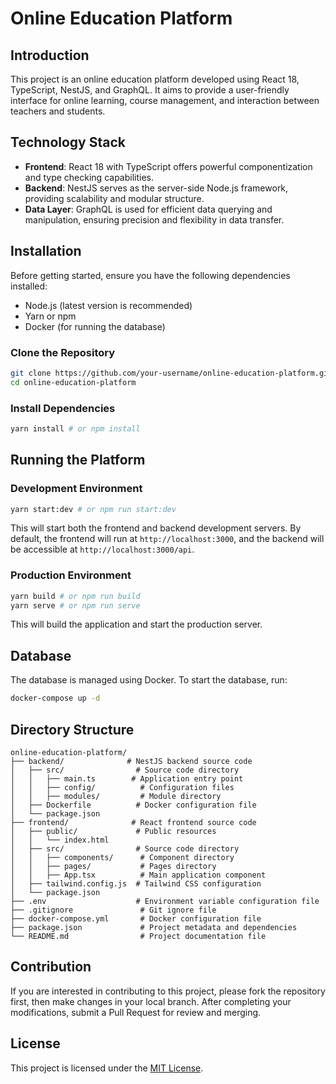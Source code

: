 # Online Education Platform

## Introduction

This project is an online education platform developed using React 18, TypeScript, NestJS, and GraphQL. It aims to provide a user-friendly interface for online learning, course management, and interaction between teachers and students.

## Technology Stack

- **Frontend**: React 18 with TypeScript offers powerful componentization and type checking capabilities.
- **Backend**: NestJS serves as the server-side Node.js framework, providing scalability and modular structure.
- **Data Layer**: GraphQL is used for efficient data querying and manipulation, ensuring precision and flexibility in data transfer.

## Installation

Before getting started, ensure you have the following dependencies installed:

- Node.js (latest version is recommended)
- Yarn or npm
- Docker (for running the database)

### Clone the Repository

```bash
git clone https://github.com/your-username/online-education-platform.git
cd online-education-platform
```

### Install Dependencies

```bash
yarn install # or npm install
```

## Running the Platform

### Development Environment

```bash
yarn start:dev # or npm run start:dev
```

This will start both the frontend and backend development servers. By default, the frontend will run at `http://localhost:3000`, and the backend will be accessible at `http://localhost:3000/api`.

### Production Environment

```bash
yarn build # or npm run build
yarn serve # or npm run serve
```

This will build the application and start the production server.

## Database

The database is managed using Docker. To start the database, run:

```bash
docker-compose up -d
```

## Directory Structure

```
online-education-platform/
├── backend/              # NestJS backend source code
│   ├── src/                # Source code directory
│   │   ├── main.ts        # Application entry point
│   │   ├── config/          # Configuration files
│   │   ├── modules/         # Module directory
│   ├── Dockerfile          # Docker configuration file
│   └── package.json
├── frontend/              # React frontend source code
│   ├── public/             # Public resources
│   │   └── index.html
│   ├── src/                # Source code directory
│   │   ├── components/      # Component directory
│   │   ├── pages/           # Pages directory
│   │   ├── App.tsx          # Main application component
│   ├── tailwind.config.js  # Tailwind CSS configuration
│   └── package.json
├── .env                    # Environment variable configuration file
├── .gitignore               # Git ignore file
├── docker-compose.yml       # Docker configuration file
├── package.json             # Project metadata and dependencies
└── README.md                # Project documentation file
```

## Contribution

If you are interested in contributing to this project, please fork the repository first, then make changes in your local branch. After completing your modifications, submit a Pull Request for review and merging.

## License

This project is licensed under the [MIT License](LICENSE).
